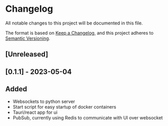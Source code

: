 # Changelog

All notable changes to this project will be documented in this file.

The format is based on [Keep a Changelog](https://keepachangelog.com/en/1.0.0/),
and this project adheres to [Semantic Versioning](https://semver.org/spec/v2.0.0.html).

## [Unreleased]
## [0.1.1] - 2023-05-04


## Added
  - Websockets to python server
  - Start script for easy startup of docker containers
  - Tauri/react app for ui
  - PubSub, currently using Redis to communicate with UI  over websocket


